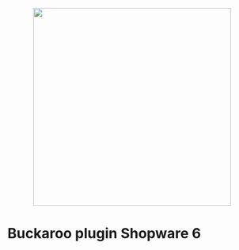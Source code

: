 <p align="center">
  <img src="https://www.buckaroo.nl/img/buckaroologo.svg" width="400px" position="center">
</p>

# Buckaroo plugin Shopware 6


